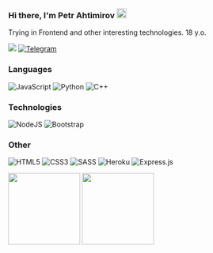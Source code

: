 ### Hi there, I'm Petr Ahtimirov <img width="20" src="https://camo.githubusercontent.com/e8e7b06ecf583bc040eb60e44eb5b8e0ecc5421320a92929ce21522dbc34c891/68747470733a2f2f6d656469612e67697068792e636f6d2f6d656469612f6876524a434c467a6361737252346961377a2f67697068792e676966">
Trying in Frontend and other interesting technologies. 18 y.o.

[![](https://img.shields.io/badge/-🖥️%20Portfolio-0D1117?style=for-the-badge)](https://petrahtimirov.github.io/Portfolio/) [![Telegram](https://img.shields.io/badge/Telegram-0D1117?style=for-the-badge&logo=telegram&logoColor=2CA5E0)](https://t.me/PetrAhtimirov)
### Languages
![JavaScript](https://img.shields.io/badge/javascript-0D1117.svg?style=for-the-badge&logo=javascript&logoColor=%23F7DF1E) ![Python](https://img.shields.io/badge/python-0D1117?style=for-the-badge&logo=python&logoColor=1F6FEB)  ![C++](https://img.shields.io/badge/c++-0D1117.svg?style=for-the-badge&logo=c%2B%2B&logoColor=white)

### Technologies
![NodeJS](https://img.shields.io/badge/NODE.JS-0D1117?style=flat-square&logo=node.js&logoColor=%23white)  ![Bootstrap](https://img.shields.io/badge/BOOTSTRAP-0D1117.svg?style=flat-square&logo=bootstrap&logoColor=%23563D7C)

### Other
![HTML5](https://img.shields.io/badge/HTML5-0D1117.svg?style=flat-square&logo=html5&logoColor=%23E34F26)  ![CSS3](https://img.shields.io/badge/CSS3-0D1117.svg?style=flat-square&logo=css3&logoColor=%231572B6) ![SASS](https://img.shields.io/badge/SASS-0D1117.svg?style=flat-square&logo=SASS&logoColor=hotpink) ![Heroku](https://img.shields.io/badge/HEROKU-0D1117.svg?style=flat-square&logo=heroku&logoColor=%23430098) ![Express.js](https://img.shields.io/badge/EXPRESS.JS-0D1117.svg?style=flat-square&logo=express&logoColor=%2361DAFB)

<img height="145px" src="https://github-readme-stats.vercel.app/api?username=PetrAhtimirov&include_all_commits=true$count_private=true&show_icons=true&hide_border=true&hide_title=true&theme=nord">
<img height="145px" src="https://github-readme-stats.vercel.app/api/top-langs/?username=PetrAhtimirov&layout=compact&hide_border=true&hide_title=true&theme=nord">
<!--![Anurag's GitHub stats](https://github-readme-stats.vercel.app/api?username=PetrAhtimirov&include_all_commits=true$count_private=true&show_icons=true&hide_border=true&hide_title=true&theme=nord) ![Top Langs](https://github-readme-stats.vercel.app/api/top-langs/?username=PetrAhtimirov&layout=compact&hide_border=true&hide_title=true&theme=nord)-->

